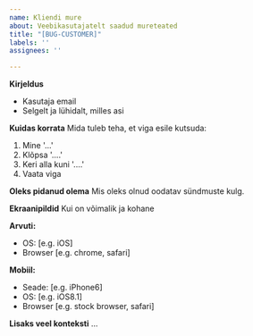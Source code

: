 ```yaml
---
name: Kliendi mure
about: Veebikasutajatelt saadud mureteated
title: "[BUG-CUSTOMER]"
labels: ''
assignees: ''

---
```


**Kirjeldus**
- Kasutaja email
- Selgelt ja lühidalt, milles asi


**Kuidas korrata**
Mida tuleb teha, et viga esile kutsuda:
1. Mine '...'
2. Klõpsa '....'
3. Keri alla kuni '....'
4. Vaata viga

**Oleks pidanud olema**
Mis oleks olnud oodatav sündmuste kulg.

**Ekraanipildid**
Kui on võimalik ja kohane

**Arvuti:**
 - OS: [e.g. iOS]
 - Browser [e.g. chrome, safari]

**Mobiil:**
 - Seade: [e.g. iPhone6]
 - OS: [e.g. iOS8.1]
 - Browser [e.g. stock browser, safari]
 
**Lisaks veel konteksti**
...
